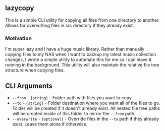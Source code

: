 ## lazycopy
This is a simple CLI utility for copying all files from one directory to another. Allows for overwriting files in src directory if they already exist.

### Motivation
I'm super lazy and I have a huge music library. Rather than manually copying files to my NAS when I want to backup my latest music collection changes, I wrote a simple utility to automate this for me so I can leave it running in the background. This utility will also maintain the relative file tree structure when copying files.

## CLI Arguments
- `--from` - `{string}` - Folder path with files you want to copy
- `--to` - `{string}` - Folder destination where you want all of the files to go. Folder will be created if it doesn't already exist. All nested file tree paths will be created inside of this folder to mirror the `--from` path.
- `--overwrite` - `{optional}` - Override files in the `--to` path if they already exist. Leave them alone if otherwise.
